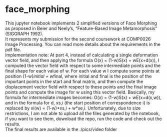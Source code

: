 # face_morphing
This jupyter notebook implements 2 simplified versions of Face Morphing as proposed in Beier and Neely’s, “Feature-Based Image Metamorphosis” (SIGGRAPH 1992).  <br>
It represents my submission for the second coursework at COMP0026 Image Processing. You can read more details about the requirements in the pdf file.  <br> 
Implementation note: At part 4, instead of calculating a single deformation vector field, and then applying the formula O(x) = (1-w)S(x) + wE(x+d(x)), I computed the vector field with respect to some intermediate points and the final shape for each value of w. For each value w I compute some points at position (1-w)*initial + w*final, where initial and final is the position of the important points in the start and final matrix, and then compute the displacement vector field with respect to these points and the final image points and compute the image for w using this vector field. Basically, my formula for intermediate images becomes: O(x) = (1-w)S(x) + wE(x+d(x,w)), and in the formula for d, xs,i (the start position of correspondence i) is replaced by xi(w) = (1-w)\*xs,i + w\*xe,i. 
Unfortunately, due to size restrictions, I am not able to upload all the files generated by the notebook, if you want to see them, download the repo, run the code and check out the results.  <br>
The final results are available in the ./pics/video folder
